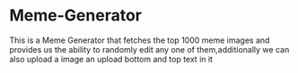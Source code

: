 # Meme-Generator
This is a Meme Generator that fetches the top 1000 meme images and provides us the ability to randomly edit any one of them,additionally we can also upload a image an upload bottom and top text in it
